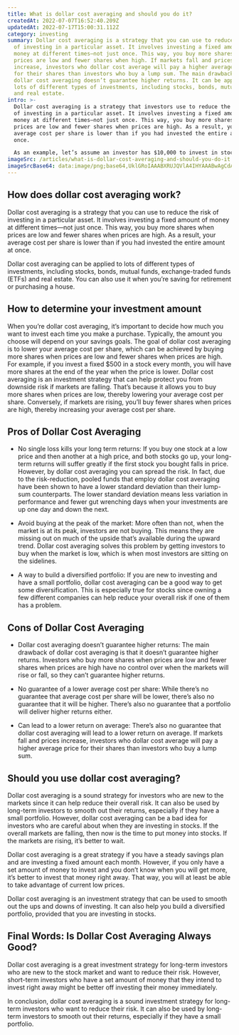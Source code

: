 ```yaml
---
title: What is dollar cost averaging and should you do it?
createdAt: 2022-07-07T16:52:40.209Z
updatedAt: 2022-07-17T15:00:31.112Z
category: investing
summary: Dollar cost averaging is a strategy that you can use to reduce the risk
  of investing in a particular asset. It involves investing a fixed amount of
  money at different times—not just once. This way, you buy more shares when
  prices are low and fewer shares when high. If markets fall and prices
  increase, investors who dollar cost average will pay a higher average price
  for their shares than investors who buy a lump sum. The main drawback is that
  dollar cost averaging doesn’t guarantee higher returns. It can be applied to
  lots of different types of investments, including stocks, bonds, mutual funds
  and real estate.
intro: >-
  Dollar cost averaging is a strategy that investors use to reduce the risk
  of investing in a particular asset. It involves investing a fixed amount of
  money at different times—not just once. This way, you buy more shares when
  prices are low and fewer shares when prices are high. As a result, your
  average cost per share is lower than if you had invested the entire amount at
  once. 

  As an example, let’s assume an investor has $10,000 to invest in stocks and has been debating between two companies: ABC stock and XYZ stock. If they put all $10,000 into XYZ stock today, it will be worth $9,900 tomorrow because XYZ stock will likely fall that much in value by then. In contrast, investing all $10,000 in ABc today will mean that it will be worth $11,100 tomorrow because ABC stock is likely to rise that much by then. Hence the investor decides to dollar cost average by investing $5,000 today and another $5,000 10 days from now in order to invest the final $5,000 30 days from now – spending an equal dollar amount each time ($2,500 per investment). This way they can reduce their risk as well as smooth out the peaks and troughs of their returns.
imageSrc: /articles/what-is-dollar-cost-averaging-and-should-you-do-it.png
imageSrcBase64: data:image/png;base64,UklGRoIAAABXRUJQVlA4IHYAAABwAgCdASoKAAoAAUAmJZgCdBHAH/Uv3dxi+5yAAP76SfjT1x6gDTh5oEqVwFf2jNdPwjRPj7/m3mGIPG3CgWv0oSzntfeoTW0e5BxDnwzCpfG87UIoawtPLK/mYX9f8+/n4ErqqUf+mr5/xg/LitQNvenj3MAA
---
```


## How does dollar cost averaging work?

Dollar cost averaging is a strategy that you can use to reduce the risk of investing in a particular asset. It involves investing a fixed amount of money at different times—not just once. This way, you buy more shares when prices are low and fewer shares when prices are high. As a result, your average cost per share is lower than if you had invested the entire amount at once.

Dollar cost averaging can be applied to lots of different types of investments, including stocks, bonds, mutual funds, exchange-traded funds (ETFs) and real estate. You can also use it when you’re saving for retirement or purchasing a house. 


## How to determine your investment amount

When you’re dollar cost averaging, it’s important to decide how much you want to invest each time you make a purchase. Typically, the amount you choose will depend on your savings goals. The goal of dollar cost averaging is to lower your average cost per share, which can be achieved by buying more shares when prices are low and fewer shares when prices are high. For example, if you invest a fixed $500 in a stock every month, you will have more shares at the end of the year when the price is lower.
Dollar cost averaging is an investment strategy that can help protect you from downside risk if markets are falling. That’s because it allows you to buy more shares when prices are low, thereby lowering your average cost per share. Conversely, if markets are rising, you’ll buy fewer shares when prices are high, thereby increasing your average cost per share. 




## Pros of Dollar Cost Averaging

- No single loss kills your long term returns: If you buy one stock at a low price and then another at a high price, and both stocks go up, your long-term returns will suffer greatly if the first stock you bought falls in price. However, by dollar cost averaging you can spread the risk. In fact, due to the risk-reduction, pooled funds that employ dollar cost averaging have been shown to have a lower standard deviation than their lump-sum counterparts. The lower standard deviation means less variation in performance and fewer gut wrenching days when your investments are up one day and down the next.

- Avoid buying at the peak of the market: More often than not, when the market is at its peak, investors are not buying. This means they are missing out on much of the upside that’s available during the upward trend. Dollar cost averaging solves this problem by getting investors to buy when the market is low, which is when most investors are sitting on the sidelines.

- A way to build a diversified portfolio: If you are new to investing and have a small portfolio, dollar cost averaging can be a good way to get some diversification. This is especially true for stocks since owning a few different companies can help reduce your overall risk if one of them has a problem.

## Cons of Dollar Cost Averaging

- Dollar cost averaging doesn’t guarantee higher returns: The main drawback of dollar cost averaging is that it doesn’t guarantee higher returns. Investors who buy more shares when prices are low and fewer shares when prices are high have no control over when the markets will rise or fall, so they can’t guarantee higher returns.

- No guarantee of a lower average cost per share: While there’s no guarantee that average cost per share will be lower, there’s also no guarantee that it will be higher. There’s also no guarantee that a portfolio will deliver higher returns either.

- Can lead to a lower return on average: There’s also no guarantee that dollar cost averaging will lead to a lower return on average. If markets fall and prices increase, investors who dollar cost average will pay a higher average price for their shares than investors who buy a lump sum.

## Should you use dollar cost averaging?

Dollar cost averaging is a sound strategy for investors who are new to the markets since it can help reduce their overall risk. It can also be used by long-term investors to smooth out their returns, especially if they have a small portfolio.
However, dollar cost averaging can be a bad idea for investors who are careful about when they are investing in stocks. If the overall markets are falling, then now is the time to put money into stocks. If the markets are rising, it’s better to wait. 

Dollar cost averaging is a great strategy if you have a steady savings plan and are investing a fixed amount each month. However, if you only have a set amount of money to invest and you don’t know when you will get more, it’s better to invest that money right away. That way, you will at least be able to take advantage of current low prices. 

Dollar cost averaging is an investment strategy that can be used to smooth out the ups and downs of investing. It can also help you build a diversified portfolio, provided that you are investing in stocks. 


## Final Words: Is Dollar Cost Averaging Always Good?

Dollar cost averaging is a great investment strategy for long-term investors who are new to the stock market and want to reduce their risk. However, short-term investors who have a set amount of money that they intend to invest right away might be better off investing their money immediately.

In conclusion, dollar cost averaging is a sound investment strategy for long-term investors who want to reduce their risk. It can also be used by long-term investors to smooth out their returns, especially if they have a small portfolio.
